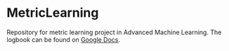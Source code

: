 # MetricLearning
Repository for metric learning project in Advanced Machine Learning. 
The logbook can be found on [Google Docs](https://docs.google.com/document/d/1RofzzeePFsXLnoWXAh3ukMnkZgcNVtc0KV0V-tnwtIk/edit?usp=sharing). 

